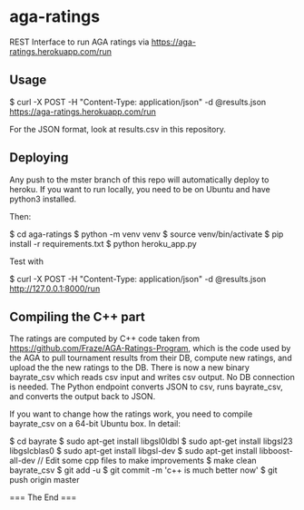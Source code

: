# aga-ratings
REST Interface to run AGA ratings via  https://aga-ratings.herokuapp.com/run

Usage
--------

$ curl -X POST -H "Content-Type: application/json" -d @results.json https://aga-ratings.herokuapp.com/run

For the JSON format, look at results.csv in this repository.

Deploying
-----------

Any push to the mster branch of this repo will automatically deploy to heroku.
If you want to run locally, you need to be on Ubuntu and have python3 installed.

Then:

$ cd aga-ratings
$ python -m venv venv
$ source venv/bin/activate
$ pip install -r requirements.txt
$ python heroku_app.py

Test with

$ curl -X POST -H "Content-Type: application/json" -d @results.json http://127.0.0.1:8000/run

Compiling the C++ part
-------------------------

The ratings are computed by C++ code taken from https://github.com/Fraze/AGA-Ratings-Program,
which is the code used by the AGA to pull tournament results from their DB, compute new ratings,
and upload the the new ratings to the DB. There is now a new binary bayrate_csv which reads csv input 
and writes csv output. No DB connection is needed. The Python endpoint converts JSON to csv, runs bayrate_csv, 
and converts the output back to JSON.

If you want to change how the ratings work, you need to compile bayrate_csv on a 64-bit Ubuntu box.
In detail:

$ cd bayrate
$ sudo apt-get install libgsl0ldbl
$ sudo apt-get install libgsl23 libgslcblas0
$ sudo apt-get install libgsl-dev
$ sudo apt-get install libboost-all-dev
// Edit some cpp files to make improvements
$ make clean bayrate_csv
$ git add -u
$ git commit -m 'c++ is much better now'
$ git push origin master


=== The End ===



